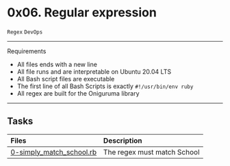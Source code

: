 # 0x06. Regular expression
``Regex`` ``DevOps``
***
Requirements
* All files ends with a new line
* All file runs and are interpretable on Ubuntu 20.04 LTS
* All Bash script files are executable
* The first line of all Bash Scripts is exactly ``#!/usr/bin/env ruby``
* All regex are built for the Oniguruma library
***
## Tasks
|Files |Description|
|:-----|:----------|
[0-simply_match_school.rb](./0-simply_match_school.rb) | The regex must match School
